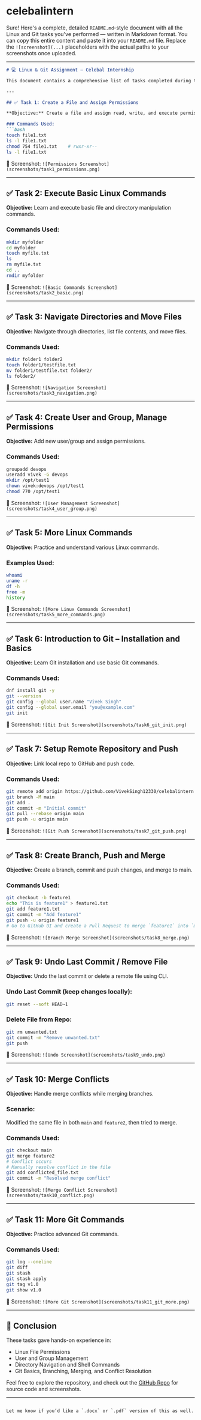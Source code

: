 # celebalintern
Sure! Here's a complete, detailed `README.md`-style document with all the Linux and Git tasks you've performed — written in Markdown format. You can copy this entire content and paste it into your `README.md` file. Replace the `![screenshot](...)` placeholders with the actual paths to your screenshots once uploaded.

---

````markdown
# 💻 Linux & Git Assignment – Celebal Internship

This document contains a comprehensive list of tasks completed during the internship project using **Linux** and **Git** tools.

---

## ✅ Task 1: Create a File and Assign Permissions

**Objective:** Create a file and assign read, write, and execute permissions to owner, group, and others.

### Commands Used:
```bash
touch file1.txt
ls -l file1.txt
chmod 754 file1.txt    # rwxr-xr--
ls -l file1.txt
````

📸 Screenshot:
`![Permissions Screenshot](screenshots/task1_permissions.png)`

---

## ✅ Task 2: Execute Basic Linux Commands

**Objective:** Learn and execute basic file and directory manipulation commands.

### Commands Used:

```bash
mkdir myfolder
cd myfolder
touch myfile.txt
ls
rm myfile.txt
cd ..
rmdir myfolder
```

📸 Screenshot:
`![Basic Commands Screenshot](screenshots/task2_basic.png)`

---

## ✅ Task 3: Navigate Directories and Move Files

**Objective:** Navigate through directories, list file contents, and move files.

### Commands Used:

```bash
mkdir folder1 folder2
touch folder1/testfile.txt
mv folder1/testfile.txt folder2/
ls folder2/
```

📸 Screenshot:
`![Navigation Screenshot](screenshots/task3_navigation.png)`

---

## ✅ Task 4: Create User and Group, Manage Permissions

**Objective:** Add new user/group and assign permissions.

### Commands Used:

```bash
groupadd devops
useradd vivek -G devops
mkdir /opt/test1
chown vivek:devops /opt/test1
chmod 770 /opt/test1
```

📸 Screenshot:
`![User Management Screenshot](screenshots/task4_user_group.png)`

---

## ✅ Task 5: More Linux Commands

**Objective:** Practice and understand various Linux commands.

### Examples Used:

```bash
whoami
uname -r
df -h
free -m
history
```

📸 Screenshot:
`![More Linux Commands Screenshot](screenshots/task5_more_commands.png)`

---

## ✅ Task 6: Introduction to Git – Installation and Basics

**Objective:** Learn Git installation and use basic Git commands.

### Commands Used:

```bash
dnf install git -y
git --version
git config --global user.name "Vivek Singh"
git config --global user.email "you@example.com"
git init
```

📸 Screenshot:
`![Git Init Screenshot](screenshots/task6_git_init.png)`

---

## ✅ Task 7: Setup Remote Repository and Push

**Objective:** Link local repo to GitHub and push code.

### Commands Used:

```bash
git remote add origin https://github.com/VivekSingh12330/celebalintern
git branch -M main
git add .
git commit -m "Initial commit"
git pull --rebase origin main
git push -u origin main
```

📸 Screenshot:
`![Git Push Screenshot](screenshots/task7_git_push.png)`

---

## ✅ Task 8: Create Branch, Push and Merge

**Objective:** Create a branch, commit and push changes, and merge to main.

### Commands Used:

```bash
git checkout -b feature1
echo "This is feature1" > feature1.txt
git add feature1.txt
git commit -m "Add feature1"
git push -u origin feature1
# Go to GitHub UI and create a Pull Request to merge `feature1` into `main`
```

📸 Screenshot:
`![Branch Merge Screenshot](screenshots/task8_merge.png)`

---

## ✅ Task 9: Undo Last Commit / Remove File

**Objective:** Undo the last commit or delete a remote file using CLI.

### Undo Last Commit (keep changes locally):

```bash
git reset --soft HEAD~1
```

### Delete File from Repo:

```bash
git rm unwanted.txt
git commit -m "Remove unwanted.txt"
git push
```

📸 Screenshot:
`![Undo Screenshot](screenshots/task9_undo.png)`

---

## ✅ Task 10: Merge Conflicts

**Objective:** Handle merge conflicts while merging branches.

### Scenario:

Modified the same file in both `main` and `feature2`, then tried to merge.

### Commands Used:

```bash
git checkout main
git merge feature2
# Conflict occurs
# Manually resolve conflict in the file
git add conflicted_file.txt
git commit -m "Resolved merge conflict"
```

📸 Screenshot:
`![Merge Conflict Screenshot](screenshots/task10_conflict.png)`

---

## ✅ Task 11: More Git Commands

**Objective:** Practice advanced Git commands.

### Commands Used:

```bash
git log --oneline
git diff
git stash
git stash apply
git tag v1.0
git show v1.0
```

📸 Screenshot:
`![More Git Screenshot](screenshots/task11_git_more.png)`

---

## 📌 Conclusion

These tasks gave hands-on experience in:

* Linux File Permissions
* User and Group Management
* Directory Navigation and Shell Commands
* Git Basics, Branching, Merging, and Conflict Resolution

Feel free to explore the repository, and check out the [GitHub Repo](https://github.com/VivekSingh12330/celebalintern) for source code and screenshots.

---

```

Let me know if you’d like a `.docx` or `.pdf` version of this as well.
```
